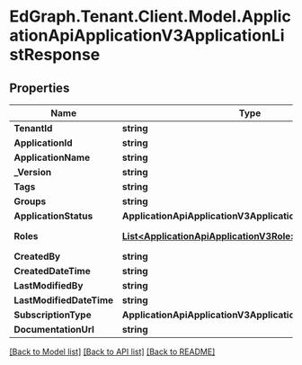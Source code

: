 # EdGraph.Tenant.Client.Model.ApplicationApiApplicationV3ApplicationListResponse

## Properties

Name | Type | Description | Notes
------------ | ------------- | ------------- | -------------
**TenantId** | **string** |  | [optional] 
**ApplicationId** | **string** |  | [optional] 
**ApplicationName** | **string** |  | [optional] 
**_Version** | **string** |  | [optional] 
**Tags** | **string** |  | [optional] 
**Groups** | **string** |  | [optional] 
**ApplicationStatus** | **ApplicationApiApplicationV3ApplicationStatus** |  | [optional] 
**Roles** | [**List&lt;ApplicationApiApplicationV3Role&gt;**](ApplicationApiApplicationV3Role.md) |  | [optional] [readonly] 
**CreatedBy** | **string** |  | [optional] 
**CreatedDateTime** | **string** |  | [optional] 
**LastModifiedBy** | **string** |  | [optional] 
**LastModifiedDateTime** | **string** |  | [optional] 
**SubscriptionType** | **ApplicationApiApplicationV3ApplicationSubscriptionType** |  | [optional] 
**DocumentationUrl** | **string** |  | [optional] 

[[Back to Model list]](../README.md#documentation-for-models) [[Back to API list]](../README.md#documentation-for-api-endpoints) [[Back to README]](../README.md)

